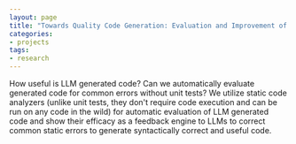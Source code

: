 ```yaml
---
layout: page
title: "Towards Quality Code Generation: Evaluation and Improvement of LLM-Generated Code"
categories:
- projects
tags:
- research
---
```

How useful is LLM generated code? Can we automatically evaluate generated code for common errors without unit tests? We utilize static code analyzers (unlike unit tests, they don't require code execution and can be run on any code in the wild) for automatic evaluation of LLM generated code and show their efficacy as a feedback engine to LLMs to correct common static errors to generate syntactically correct and useful code.
